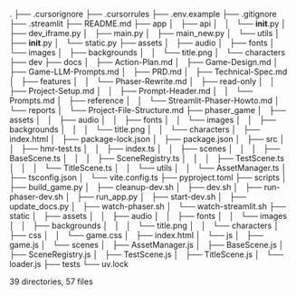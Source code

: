 .
├── .cursorignore
├── .cursorrules
├── .env.example
├── .gitignore
├── .streamlit
├── README.md
├── app
│   ├── api
│   │   └── __init__.py
│   ├── dev_iframe.py
│   ├── main.py
│   ├── main_new.py
│   └── utils
│       ├── __init__.py
│       └── static.py
├── assets
│   ├── audio
│   ├── fonts
│   └── images
│       ├── backgrounds
│       │   └── title.png
│       └── characters
├── dev
├── docs
│   ├── Action-Plan.md
│   ├── Game-Design.md
│   ├── Game-LLM-Prompts.md
│   ├── PRD.md
│   ├── Technical-Spec.md
│   ├── features
│   │   └── Phaser-Rewrite.md
│   ├── read-only
│   │   ├── Project-Setup.md
│   │   ├── Prompt-Header.md
│   │   └── Prompts.md
│   ├── reference
│   │   └── Streamlit-Phaser-Howto.md
│   └── reports
│       └── Project-File-Structure.md
├── phaser_game
│   ├── assets
│   │   ├── audio
│   │   ├── fonts
│   │   └── images
│   │       ├── backgrounds
│   │       │   └── title.png
│   │       └── characters
│   ├── index.html
│   ├── package-lock.json
│   ├── package.json
│   ├── src
│   │   ├── hmr-test.ts
│   │   ├── index.ts
│   │   ├── scenes
│   │   │   ├── BaseScene.ts
│   │   │   ├── SceneRegistry.ts
│   │   │   ├── TestScene.ts
│   │   │   └── TitleScene.ts
│   │   └── utils
│   │       └── AssetManager.ts
│   ├── tsconfig.json
│   └── vite.config.ts
├── pyproject.toml
├── scripts
│   ├── build_game.py
│   ├── cleanup-dev.sh
│   ├── dev.sh
│   ├── run-phaser-dev.sh
│   ├── run_app.py
│   ├── start-dev.sh
│   ├── update_docs.py
│   ├── watch-phaser.sh
│   └── watch-streamlit.sh
├── static
│   ├── assets
│   │   ├── audio
│   │   ├── fonts
│   │   └── images
│   │       ├── backgrounds
│   │       │   └── title.png
│   │       └── characters
│   ├── css
│   │   └── game.css
│   ├── index.html
│   └── js
│       ├── game.js
│       └── scenes
│           ├── AssetManager.js
│           ├── BaseScene.js
│           ├── SceneRegistry.js
│           ├── TestScene.js
│           ├── TitleScene.js
│           └── loader.js
├── tests
└── uv.lock

39 directories, 57 files
